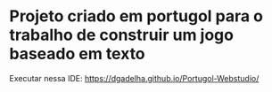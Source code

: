 # Projeto criado em portugol para o trabalho de construir um jogo baseado em texto
Executar nessa IDE: https://dgadelha.github.io/Portugol-Webstudio/
